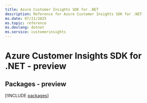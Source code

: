 ```yaml
---
title: Azure Customer Insights SDK for .NET
description: Reference for Azure Customer Insights SDK for .NET
ms.date: 07/21/2025
ms.topic: reference
ms.devlang: dotnet
ms.service: customerinsights
---
```

# Azure Customer Insights SDK for .NET - preview
## Packages - preview
[!INCLUDE [packages](customer-insights-index.md)]